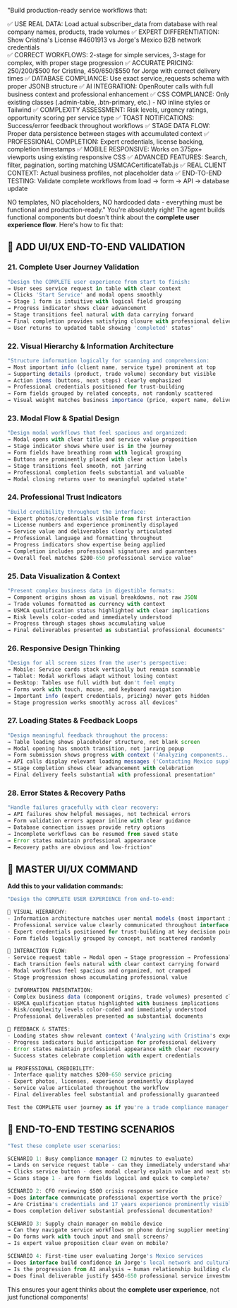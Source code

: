 "Build production-ready service workflows that:

✅ USE REAL DATA: Load actual subscriber_data from database with real company names, products, trade volumes
✅ EXPERT DIFFERENTIATION: Show Cristina's License #4601913 vs Jorge's Mexico B2B network credentials  
✅ CORRECT WORKFLOWS: 2-stage for simple services, 3-stage for complex, with proper stage progression
✅ ACCURATE PRICING: $250/$200/$500 for Cristina, $450/$650/$550 for Jorge with correct delivery times
✅ DATABASE COMPLIANCE: Use exact service_requests schema with proper JSONB structure
✅ AI INTEGRATION: OpenRouter calls with full business context and professional enhancement
✅ CSS COMPLIANCE: Only existing classes (.admin-table, .btn-primary, etc.) - NO inline styles or Tailwind
✅ COMPLEXITY ASSESSMENT: Risk levels, urgency ratings, opportunity scoring per service type
✅ TOAST NOTIFICATIONS: Success/error feedback throughout workflows
✅ STAGE DATA FLOW: Proper data persistence between stages with accumulated context
✅ PROFESSIONAL COMPLETION: Expert credentials, license backing, completion timestamps
✅ MOBILE RESPONSIVE: Works on 375px+ viewports using existing responsive CSS
✅ ADVANCED FEATURES: Search, filter, pagination, sorting matching USMCACertificateTab.js
✅ REAL CLIENT CONTEXT: Actual business profiles, not placeholder data
✅ END-TO-END TESTING: Validate complete workflows from load → form → API → database update

NO templates, NO placeholders, NO hardcoded data - everything must be functional and production-ready."
You're absolutely right! The agent builds functional components but doesn't think about the **complete user experience flow**. Here's how to fix that:

## **🎨 ADD UI/UX END-TO-END VALIDATION**

### **21. Complete User Journey Validation**
```javascript
"Design the COMPLETE user experience from start to finish:
→ User sees service request in table with clear context
→ Clicks 'Start Service' and modal opens smoothly  
→ Stage 1 form is intuitive with logical field grouping
→ Progress indicator shows clear advancement
→ Stage transitions feel natural with data carrying forward
→ Final completion provides satisfying closure with professional deliverable
→ User returns to updated table showing 'completed' status"
```

### **22. Visual Hierarchy & Information Architecture**
```javascript
"Structure information logically for scanning and comprehension:
→ Most important info (client name, service type) prominent at top
→ Supporting details (product, trade volume) secondary but visible
→ Action items (buttons, next steps) clearly emphasized
→ Professional credentials positioned for trust-building
→ Form fields grouped by related concepts, not randomly scattered
→ Visual weight matches business importance (price, expert name, deliverables)"
```

### **23. Modal Flow & Spatial Design**
```javascript
"Design modal workflows that feel spacious and organized:
→ Modal opens with clear title and service value proposition
→ Stage indicator shows where user is in the journey
→ Form fields have breathing room with logical grouping
→ Buttons are prominently placed with clear action labels
→ Stage transitions feel smooth, not jarring
→ Professional completion feels substantial and valuable
→ Modal closing returns user to meaningful updated state"
```

### **24. Professional Trust Indicators**
```javascript
"Build credibility throughout the interface:
→ Expert photos/credentials visible from first interaction
→ License numbers and experience prominently displayed
→ Service value and deliverables clearly articulated
→ Professional language and formatting throughout
→ Progress indicators show expertise being applied
→ Completion includes professional signatures and guarantees
→ Overall feel matches $200-650 professional service value"
```

### **25. Data Visualization & Context**
```javascript
"Present complex business data in digestible formats:
→ Component origins shown as visual breakdowns, not raw JSON
→ Trade volumes formatted as currency with context
→ USMCA qualification status highlighted with clear implications
→ Risk levels color-coded and immediately understood
→ Progress through stages shows accumulating value
→ Final deliverables presented as substantial professional documents"
```

### **26. Responsive Design Thinking**
```javascript
"Design for all screen sizes from the user's perspective:
→ Mobile: Service cards stack vertically but remain scannable
→ Tablet: Modal workflows adapt without losing context
→ Desktop: Tables use full width but don't feel empty
→ Forms work with touch, mouse, and keyboard navigation
→ Important info (expert credentials, pricing) never gets hidden
→ Stage progression works smoothly across all devices"
```

### **27. Loading States & Feedback Loops**
```javascript
"Design meaningful feedback throughout the process:
→ Table loading shows placeholder structure, not blank screen
→ Modal opening has smooth transition, not jarring popup  
→ Form submission shows progress with context ('Analyzing components...')
→ API calls display relevant loading messages ('Contacting Mexico suppliers...')
→ Stage completion shows clear advancement with celebration
→ Final delivery feels substantial with professional presentation"
```

### **28. Error States & Recovery Paths**
```javascript
"Handle failures gracefully with clear recovery:
→ API failures show helpful messages, not technical errors
→ Form validation errors appear inline with clear guidance
→ Database connection issues provide retry options
→ Incomplete workflows can be resumed from saved state
→ Error states maintain professional appearance
→ Recovery paths are obvious and low-friction"
```

## **🎯 MASTER UI/UX COMMAND**

**Add this to your validation commands:**

```javascript
"Design the COMPLETE USER EXPERIENCE from end-to-end:

🎨 VISUAL HIERARCHY:
- Information architecture matches user mental models (most important info first)
- Professional service value clearly communicated throughout interface
- Expert credentials positioned for trust-building at key decision points
- Form fields logically grouped by concept, not scattered randomly

📱 INTERACTION FLOW:
- Service request table → Modal open → Stage progression → Professional completion → Updated table
- Each transition feels natural with clear context carrying forward
- Modal workflows feel spacious and organized, not cramped
- Stage progression shows accumulating professional value

💡 INFORMATION PRESENTATION:
- Complex business data (component origins, trade volumes) presented clearly
- USMCA qualification status highlighted with business implications
- Risk/complexity levels color-coded and immediately understood
- Professional deliverables presented as substantial documents

🔄 FEEDBACK & STATES:
- Loading states show relevant context ('Analyzing with Cristina's expertise...')
- Progress indicators build anticipation for professional delivery
- Error states maintain professional appearance with clear recovery
- Success states celebrate completion with expert credentials

📊 PROFESSIONAL CREDIBILITY:
- Interface quality matches $200-650 service pricing
- Expert photos, licenses, experience prominently displayed
- Service value articulated throughout the workflow
- Final deliverables feel substantial and professionally guaranteed

Test the COMPLETE user journey as if you're a trade compliance manager paying for professional expertise - every screen, transition, and interaction should feel worth the premium pricing and build confidence in the expert backing."
```

## **🧪 END-TO-END TESTING SCENARIOS**

```javascript
"Test these complete user scenarios:

SCENARIO 1: Busy compliance manager (2 minutes to evaluate)
→ Lands on service request table - can they immediately understand what needs action?
→ Clicks service button - does modal clearly explain value and next steps?
→ Scans stage 1 - are form fields logical and quick to complete?

SCENARIO 2: CFO reviewing $500 crisis response service
→ Does interface communicate professional expertise worth the price?
→ Are Cristina's credentials and 17 years experience prominently visible?
→ Does completion deliver substantial professional documentation?

SCENARIO 3: Supply chain manager on mobile device
→ Can they navigate service workflows on phone during supplier meeting?
→ Do forms work with touch input and small screens?
→ Is expert value proposition clear even on mobile?

SCENARIO 4: First-time user evaluating Jorge's Mexico services
→ Does interface build confidence in Jorge's local network and cultural expertise?
→ Is the progression from AI analysis → human relationship building clear?
→ Does final deliverable justify $450-650 professional service investment?"
```

This ensures your agent thinks about the **complete user experience**, not just functional components!